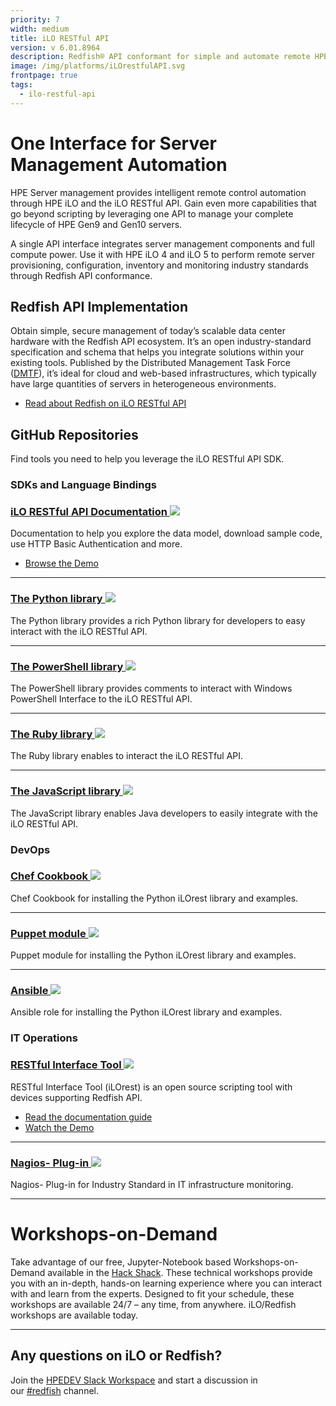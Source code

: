 ```yaml
---
priority: 7
width: medium
title: iLO RESTful API
version: v 6.01.8964
description: Redfish® API conformant for simple and automate remote HPE Server management.
image: /img/platforms/iLOrestfulAPI.svg
frontpage: true
tags:
  - ilo-restful-api
---
```

# One Interface for Server Management Automation

HPE Server management provides intelligent remote control automation through HPE iLO and the iLO RESTful API. Gain even more capabilities that go beyond scripting by leveraging one API to manage your complete lifecycle of HPE Gen9 and Gen10 servers.

A single API interface integrates server management components and full compute power. Use it with HPE iLO 4 and iLO 5 to perform remote server provisioning, configuration, inventory and monitoring industry standards through Redfish API conformance.

## Redfish API Implementation

Obtain simple, secure management of today’s scalable data center hardware with the Redfish API ecosystem. It’s an open industry-standard specification and schema that helps you integrate solutions within your existing tools. Published by the Distributed Management Task Force ([DMTF](http://www.dmtf.org/standards/redfish)), it’s ideal for cloud and web-based infrastructures, which typically have large quantities of servers in heterogeneous environments.

* [Read about Redfish on iLO RESTful API](https://h20195.www2.hpe.com/V2/GetDocument.aspx?docname=4AA6-1727ENW)

## GitHub Repositories

Find tools you need to help you leverage the iLO RESTful API SDK.

### SDKs and Language Bindings

### [iLO RESTful API Documentation ![](Github)](https://hewlettpackard.github.io/ilo-rest-api-docs/)

Documentation to help you explore the data model, download sample code, use HTTP Basic Authentication and more.

* [Browse the Demo](https://ilorestfulapiexplorer.ext.hpe.com/)

- - -

### [The Python library ![](Github)](https://github.com/HewlettPackard/python-ilorest-library)

The Python library provides a rich Python library for developers to easy interact with the iLO RESTful API.

- - -

### [The PowerShell library ![](Github)](https://github.com/HewlettPackard/PowerShell-ProLiant-SDK)

The PowerShell library provides comments to interact with Windows PowerShell Interface to the iLO RESTful API.

- - -

### [The Ruby library ![](Github)](https://github.com/HewlettPackard/ilo-sdk-ruby)

The Ruby library enables to interact the iLO RESTful API.

- - -

### [The JavaScript library ![](Github)](https://github.com/HewlettPackard/javascript-ilorest-library)

The JavaScript library enables Java developers to easily integrate with the iLO RESTful API.

### DevOps

### [Chef Cookbook ![](Github)](https://github.com/HewlettPackard/chef-ilorest-cookbook)

Chef Cookbook for installing the Python iLOrest library and examples.

- - -

### [Puppet module ![](Github)](https://github.com/HewlettPackard/puppet-ilorest-module)

Puppet module for installing the Python iLOrest library and examples.

- - -

### [Ansible ![](Github)](https://github.com/HewlettPackard/ansible-ilorest-role)

Ansible role for installing the Python iLOrest library and examples.

### IT Operations

### [RESTful Interface Tool ![](Github)](https://github.com/HewlettPackard/python-redfish-utility)

RESTful Interface Tool (iLOrest) is an open source scripting tool with devices supporting Redfish API.

* [Read the documentation guide](https://hewlettpackard.github.io/python-redfish-utility/)
* [Watch the Demo](https://www.youtube.com/watch?v=xfEN95pNNfY)

- - -

### [Nagios- Plug-in ![](Github)](https://github.com/HewlettPackard/nagios-hpeilo-restful-extension)

Nagios- Plug-in for Industry Standard in IT infrastructure monitoring.

- - -

# Workshops-on-Demand

Take advantage of our free, Jupyter-Notebook based Workshops-on-Demand available in the [Hack Shack](https://hackshack.hpedev.io). These technical workshops provide you with an in-depth, hands-on learning experience where you can interact with and learn from the experts. Designed to fit your schedule, these workshops are available 24/7 – any time, from anywhere. iLO/Redfish workshops are available today.

- - -

## Any questions on iLO or Redfish?

Join the [HPEDEV Slack Workspace](https://slack.hpedev.io/) and start a discussion in our [\#redfish](https://hpedev.slack.com/archives/C9RRCL9TJ) channel.